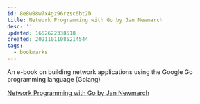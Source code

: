```yaml
---
id: 8e8w88w7x4gz96rzsc6bt2b
title: Network Programming with Go by Jan Newmarch
desc: ''
updated: 1652622338518
created: 20211011085214544
tags:
  - bookmarks
---
```


An e-book on building network applications using the Google Go programming language (Golang)

[Network Programming with Go by Jan Newmarch](https://tumregels.github.io/Network-Programming-with-Go/)
